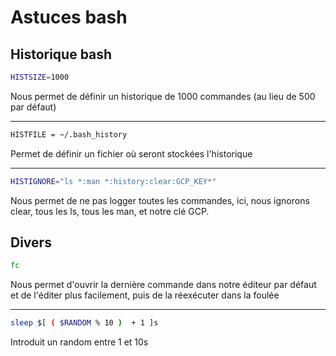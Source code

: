 # Astuces bash 
 
## Historique bash 
 
``` bash 
HISTSIZE=1000 
``` 
 
Nous permet de définir un historique de 1000 commandes (au lieu de 500 
par défaut) 
 
------------------------------------------------------------------------ 
 
``` bash 
HISTFILE = ~/.bash_history 
``` 
 
Permet de définir un fichier où seront stockées l'historique 
 
------------------------------------------------------------------------ 
 
``` bash 
HISTIGNORE="ls *:man *:history:clear:GCP_KEY*" 
``` 
 
Nous permet de ne pas logger toutes les commandes, ici, nous ignorons 
clear, tous les ls, tous les man, et notre clé GCP. 
 
## Divers 
 
``` bash 
fc 
``` 
 
Nous permet d'ouvrir la dernière commande dans notre éditeur par défaut 
et de l'éditer plus facilement, puis de la réexécuter dans la foulée 
 
------------------------------------------------------------------------ 
 
``` bash 
sleep $[ ( $RANDOM % 10 )  + 1 ]s 
``` 
 
Introduit un random entre 1 et 10s 

